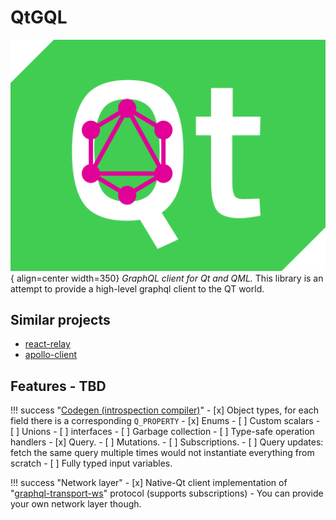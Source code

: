 # QtGQL

![Logo](./assets/logo.svg){ align=center width=350}
*GraphQL client for Qt and QML.*
This library is an attempt to provide a high-level graphql client to the QT world.
## Similar projects
- [react-relay](https://relay.dev/)
- [apollo-client](https://www.apollographql.com/docs/react/)

## Features - TBD
!!! success "[Codegen (introspection compiler)](./codegen/tutorial.md)"
    - [x] Object types, for each field there is a corresponding `Q_PROPERTY`
    - [x] Enums
    - [ ] Custom scalars
    - [ ] Unions
    - [ ] interfaces
    - [ ] Garbage collection
    - [ ] Type-safe operation handlers
        - [x] Query.
        - [ ] Mutations.
        - [ ] Subscriptions.
    - [ ] Query updates: fetch the same query multiple times would not instantiate everything from scratch
    - [ ] Fully typed input variables.

!!! success "Network layer"
    - [x] Native-Qt client implementation of "[graphql-transport-ws](https://github.com/enisdenjo/graphql-ws/blob/master/PROTOCOL.md)" protocol (supports subscriptions) - You can provide your own network layer though.

